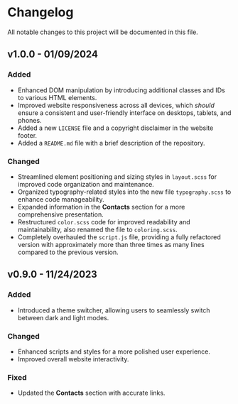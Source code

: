 # Changelog

All notable changes to this project will be documented in this file.

## v1.0.0 - 01/09/2024

### Added
- Enhanced DOM manipulation by introducing additional classes and IDs to various HTML elements.
- Improved website responsiveness across all devices, which *should* ensure a consistent and user-friendly interface on desktops, tablets, and phones.
- Added a new `LICENSE` file and a copyright disclaimer in the website footer.
- Added a `README.md` file with a brief description of the repository.

### Changed
- Streamlined element positioning and sizing styles in `layout.scss` for improved code organization and maintenance.
- Organized typography-related styles into the new file `typography.scss` to enhance code manageability.
- Expanded information in the **Contacts** section for a more comprehensive presentation.
- Restructured `color.scss` code for improved readability and maintainability, also renamed the file to `coloring.scss`.
- Completely overhauled the `script.js` file, providing a fully refactored version with approximately more than three times as many lines compared to the previous version.

## v0.9.0 - 11/24/2023

### Added
- Introduced a theme switcher, allowing users to seamlessly switch between dark and light modes.

### Changed
- Enhanced scripts and styles for a more polished user experience.
- Improved overall website interactivity.

### Fixed
- Updated the **Contacts** section with accurate links.
